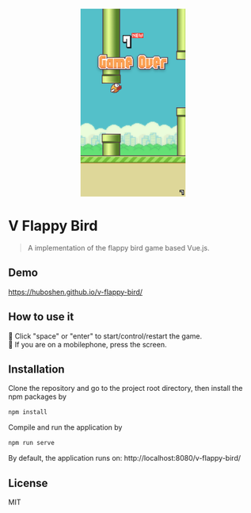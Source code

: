<p align="center">
  <img width="212" height="379" src="https://github.com/huboshen/v-flappy-bird/blob/master/public/preview.png" />
</p>

# V Flappy Bird

> A implementation of the flappy bird game based Vue.js.

## Demo
https://huboshen.github.io/v-flappy-bird/

## How to use it
:baby_chick: Click "space" or "enter" to start/control/restart the game.  
:iphone: If you are on a mobilephone, press the screen.

## Installation
Clone the repository and go to the project root directory, then install the npm packages by
```bash
npm install
```
Compile and run the application by
```bash
npm run serve
```
By default, the application runs on:
http://localhost:8080/v-flappy-bird/

## License
MIT
